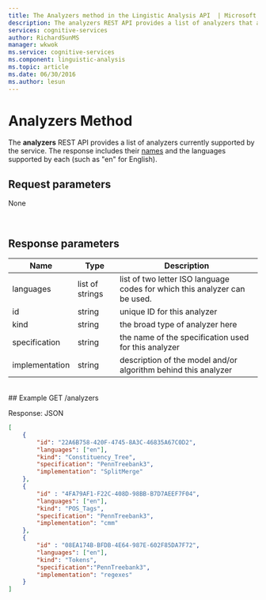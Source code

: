 ```yaml
---
title: The Analyzers method in the Lingistic Analysis API  | Microsoft Docs
description: The analyzers REST API provides a list of analyzers that are currently supported by the service in Microsoft Cognitive Services.
services: cognitive-services
author: RichardSunMS
manager: wkwok
ms.service: cognitive-services
ms.component: linguistic-analysis
ms.topic: article
ms.date: 06/30/2016
ms.author: lesun
---
```


# Analyzers Method

The **analyzers** REST API provides a list of analyzers currently supported by the service.
The response includes their [names](Analyzer-Names.md) and the languages supported by each (such as "en" for English).

## Request parameters
None

<br>

## Response parameters
Name | Type | Description
-----|------|--------------
languages | list of strings | list of two letter ISO language codes for which this analyzer can be used.
id   | string | unique ID for this analyzer
kind | string | the broad type of analyzer here
specification | string | the name of the specification used for this analyzer
implementation | string | description of the model and/or algorithm behind this analyzer

<br>
## Example
GET /analyzers

Response: JSON
```json
[
	{
		"id": "22A6B758-420F-4745-8A3C-46835A67C0D2",
		"languages": ["en"],
		"kind": "Constituency_Tree",  
		"specification": "PennTreebank3", 
		"implementation": "SplitMerge"
	}, 
	{
		"id" : "4FA79AF1-F22C-408D-98BB-B7D7AEEF7F04",
		"languages": ["en"],
		"kind": "POS_Tags", 
		"specification": "PennTreebank3", 
		"implementation": "cmm"
	},
	{
		"id" : "08EA174B-BFDB-4E64-987E-602F85DA7F72",
		"languages": ["en"],
		"kind": "Tokens", 
		"specification":"PennTreebank3", 
		"implementation": "regexes"
	} 
]
```
